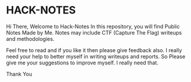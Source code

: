 # HACK-NOTES
Hi There, Welcome to Hack-Notes In this repository, you will find Public Notes Made by Me. Notes may include CTF (Capture The Flag) writeups and methodologies.

Feel free to read and if you like it then please give feedback also. I really need your help to better myself in writing writeups and reports. So Please give me your suggestions to improve myself. I really need that.

Thank You
